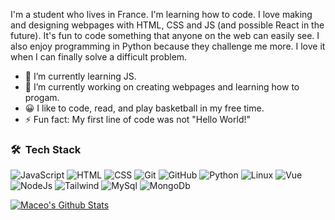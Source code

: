 

I'm a student who lives in France. I'm learning how to code. I love making and designing webpages with HTML, CSS and JS (and possible React in the future). It's fun to code something that anyone on the web can easily see. I also enjoy programming in Python because they challenge me more. I love it when I can finally solve a difficult problem.

- 🌱 I’m currently learning JS.
- 🔭 I’m currently working on creating webpages and learning how to progam.
- 😀 I like to code, read, and play basketball in my free time.
- ⚡ Fun fact: My first line of code was not "Hello World!"

### 🛠 &nbsp;Tech Stack


![JavaScript](https://img.shields.io/badge/-JavaScript-000?&logo=JavaScript)
![HTML](https://img.shields.io/badge/-HTML-05122A?style=flat&logo=HTML5)
![CSS](https://img.shields.io/badge/-CSS-05122A?style=flat&logo=CSS3&logoColor=1572B6)
![Git](https://img.shields.io/badge/-Git-05122A?style=flat&logo=git)
![GitHub](https://img.shields.io/badge/-GitHub-05122A?style=flat&logo=github)
![Python](https://img.shields.io/badge/-Python-000?&logo=Python)
![Linux](https://img.shields.io/badge/-Linux-000?&logo=Linux)
![Vue](https://img.shields.io/badge/Vue.js-35495E?style=flat&logo=vuedotjs)
![NodeJs](https://img.shields.io/badge/Node.js-43853D?style=flat&logo=node.js&logoColor=white)
![Tailwind](https://img.shields.io/badge/Tailwind_CSS-38B2AC?style=flat&logo=tailwind-css&logoColor=white)
![MySql](https://img.shields.io/badge/MySQL-00000F?style=flat&logo=mysql&logoColor=white)
![MongoDb](https://img.shields.io/badge/MongoDB-4EA94B?style=flat&logo=mongodb&logoColor=white)

[![Maceo's Github Stats](https://github-readme-stats.vercel.app/api?username=maceobasse)](https://github.com/anuraghazra/github-readme-stats)
